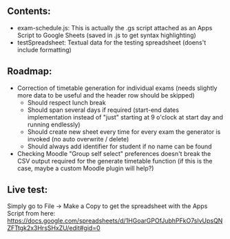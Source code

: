 

## Contents:

- exam-schedule.js: This is actually the .gs script attached as an Apps Script to Google Sheets (saved in .js to get syntax highlighting)
- testSpreadsheet: Textual data for the testing spreadsheet (doens't include formatting)



## Roadmap:
- Correction of timetable generation for individual exams (needs slightly more data to be useful and the header row should be skipped)
    - Should respect lunch break
    - Should span several days if required (start-end dates implementation instead of "just" starting at 9 o'clock at start day and running endlessly)
    - Should create new sheet every time for every exam the generator is invoked (no auto overwrite / delete)
    - Should always add identifier for student if no name can be found
- Checking Moodle "Group self select" preferences doesn't break the CSV output required for the generate timetable function (if this is the case, maybe a custom Moodle plugin will help?)

## Live test:
Simply go to File -> Make a Copy to get the spreadsheet with the Apps Script from here:
https://docs.google.com/spreadsheets/d/1HGoarGPOfJubhPFkO7slvUpsQNZFTtgk2x3HrsSHxZU/edit#gid=0
